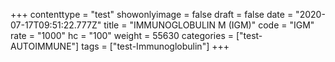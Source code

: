 +++
contenttype = "test"
showonlyimage = false
draft = false
date = "2020-07-17T09:51:22.777Z"
title = "IMMUNOGLOBULIN M (IGM)"
code = "IGM"
rate = "1000"
hc = "100"
weight = 55630
categories = ["test-AUTOIMMUNE"]
tags = ["test-Immunoglobulin"]
+++

